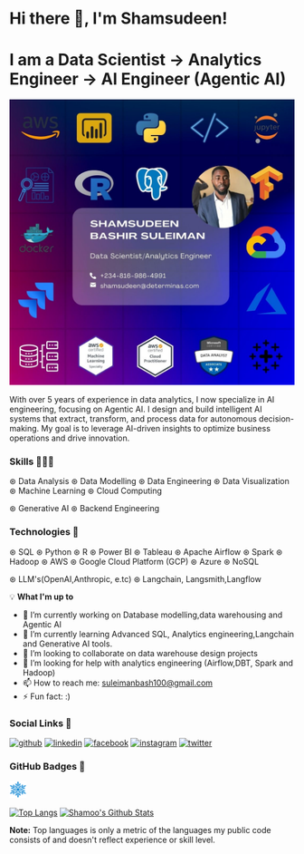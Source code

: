 # Hi there 👋, I'm Shamsudeen!
# I am a Data Scientist → Analytics Engineer → AI Engineer (Agentic AI)
![I am a Data Scientist/Analytics Engineer](https://github.com/Shamoo100/Shamoo_Lytics/blob/78eee5b1e3cb250a2fff4ad0553d9f38a6da951e/DS%20Profile%20Card.jpg)

With over 5 years of experience in data analytics, I now specialize in AI engineering, focusing on Agentic AI. I design and build intelligent AI systems that extract, transform, and process data for autonomous decision-making. My goal is to leverage AI-driven insights to optimize business operations and drive innovation.

### **Skills** 👨🏾‍💻 
⊛ Data Analysis
⊛ Data Modelling 
⊛ Data Engineering
⊛ Data Visualization
⊛ Machine Learning 
⊛ Cloud Computing

⊛ Generative AI 
⊛ Backend Engineering

### **Technologies** :rocket:
⊛ SQL
⊛ Python
⊛ R
⊛ Power BI
⊛ Tableau
⊛ Apache Airflow
⊛ Spark
⊛ Hadoop
⊛ AWS
⊛ Google Cloud Platform (GCP)
⊛ Azure
⊛ NoSQL

⊛ LLM's(OpenAI,Anthropic, e.tc) 
⊛ Langchain, Langsmith,Langflow 


💡 **What I'm up to**

- 🔭 I’m currently working on Database modelling,data warehousing and Agentic AI
- 🌱 I’m currently learning Advanced SQL, Analytics engineering,Langchain and Generative AI tools.
- 👯 I’m looking to collaborate on data warehouse design projects 
- 🤔 I’m looking for help with analytics engineering (Airflow,DBT, Spark and Hadoop)
- 📫 How to reach me: suleimanbash100@gmail.com 
- ⚡ Fun fact: :) 

### **Social Links** 🔗
[<img src='https://cdn.jsdelivr.net/npm/simple-icons@6.6.0/icons/github.svg' alt='github' height='30'>](https://github.com/Shamoo100) 
[<img src='https://cdn.jsdelivr.net/npm/simple-icons@6.6.0/icons/linkedin.svg' alt='linkedin' height='30'>](https://www.linkedin.com/in/suleiman-bashir-shamsudeen-9061755b//)
[<img src='https://cdn.jsdelivr.net/npm/simple-icons@6.6.0/icons/facebook.svg' alt='facebook' height='30'>](https://www.facebook.com/@shamoo100) 
[<img src='https://cdn.jsdelivr.net/npm/simple-icons@6.6.0/icons/instagram.svg' alt='instagram' height='30'>](https://www.instagram.com/@shamoo_100/)
[<img src='https://cdn.jsdelivr.net/npm/simple-icons@6.6.0/icons/twitter.svg' alt='twitter' height='30'>](https://twitter.com/@royaldeen)  

### **GitHub Badges** 🔰

<a href='https://archiveprogram.github.com/'><img src='https://raw.githubusercontent.com/acervenky/animated-github-badges/master/assets/acbadge.gif' width='30' height='30'></a> 

[![Top Langs](https://github-readme-stats.vercel.app/api/top-langs/?username=Shamoo100)](https://github.com/anuraghazra/github-readme-stats)
<a href="https://github.com/Shamoo100/github-readme-stats"><img alt="Shamoo's Github Stats" src="https://github-readme-stats.vercel.app/api?username=Shamoo100&show_icons=true&count_private=true&theme=algolia" height="205px"/></a>

<b>Note:</b> Top languages is only a metric of the languages my public code consists of and doesn't reflect experience or skill level.
  </p>
